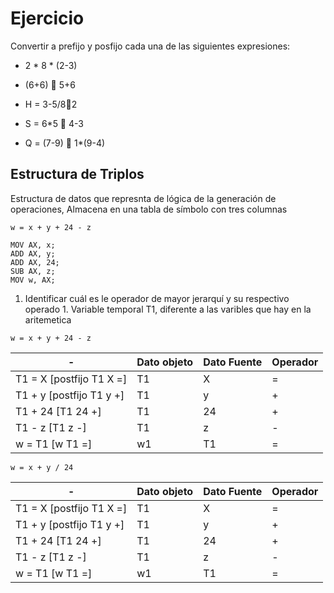 # Ejercicio 

Convertir a prefijo y posfijo cada una de las siguientes expresiones:
- 2 * 8 * (2-3)


- (6+6)  5+6
- H = 3-5/82
- S = 6*5  4-3
- Q = (7-9)  1*(9-4)



## Estructura de Triplos 

Estructura de datos que represnta de lógica de la generación de operaciones, Almacena en una tabla de símbolo con tres columnas

```
w = x + y + 24 - z
```
```assembly 
MOV AX, x;
ADD AX, y;
ADD AX, 24;
SUB AX, z;
MOV w, AX;

```
1. Identificar cuál es le operador de mayor jerarquí y su respectivo operado 1. Variable temporal T1, diferente a las varibles que hay en la aritemetica

```
w = x + y + 24 - z
```

-|Dato objeto | Dato Fuente  | Operador
-|-|-|-
T1 = X [postfijo T1 X =]|T1|X|=
T1 + y [postfijo T1 y +]| T1|y|+
T1 + 24 [T1 24 +]|T1|24|+
T1 - z [T1 z -]|T1|z|-
w = T1 [w T1 =]|w1|T1|=

```
w = x + y / 24 
```

-|Dato objeto | Dato Fuente  | Operador
-|-|-|-
T1 = X [postfijo T1 X =]|T1|X|=
T1 + y [postfijo T1 y +]| T1|y|+
T1 + 24 [T1 24 +]|T1|24|+
T1 - z [T1 z -]|T1|z|-
w = T1 [w T1 =]|w1|T1|=